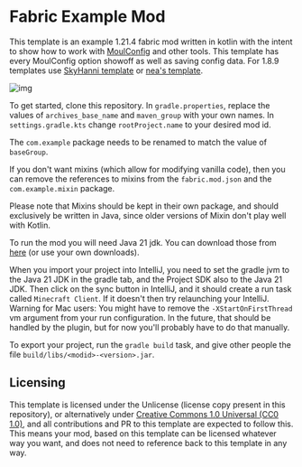 
# Fabric Example Mod

This template is an example 1.21.4 fabric mod written in kotlin with the intent to show how to work with [MoulConfig](https://github.com/NotEnoughUpdates/MoulConfig) and other tools.
This template has every MoulConfig option showoff as well as saving config data. For 1.8.9 templates use [SkyHanni template](https://github.com/hannibal002/Example-1.8.9-Mod) or [nea's template](https://github.com/romangraef/Forge1.8.9Template/tree/kotlin).

![img](https://media.discordapp.net/attachments/1164223035910410282/1346537094599802900/image.png?ex=67c88be4&is=67c73a64&hm=bd59e2a78c3823f53e405be4500e5163bc3634f4e3b86392f39fbc7ad25b0035&=)

To get started, clone this repository. In `gradle.properties`, replace the values of `archives_base_name` and `maven_group` with your own names. In `settings.gradle.kts` change `rootProject.name` to your desired mod id.

The `com.example` package needs to be renamed to match the value of `baseGroup`.

If you don't want mixins (which allow for modifying vanilla code), then you can remove the references to mixins from the `fabric.mod.json` and the `com.example.mixin` package.

Please note that Mixins should be kept in their own package, and should exclusively be written in Java, since older versions of Mixin don't play well with Kotlin.

To run the mod you will need Java 21 jdk. You can download those from [here](https://adoptium.net/temurin/releases/) (or use your own downloads).

When you import your project into IntelliJ, you need to set the gradle jvm to the Java 21 JDK in the gradle tab, and the Project SDK also to the Java 21 JDK. Then click on the sync button in IntelliJ, and it should create a run task called `Minecraft Client`. If it doesn't then try relaunching your IntelliJ. Warning for Mac users: You might have to remove the `-XStartOnFirstThread` vm argument from your run configuration. In the future, that should be handled by the plugin, but for now you'll probably have to do that manually.

To export your project, run the `gradle build` task, and give other people the file `build/libs/<modid>-<version>.jar`.

## Licensing
This template is licensed under the Unlicense (license copy present in this repository), or alternatively under [Creative Commons 1.0 Universal (CC0 1.0)](https://creativecommons.org/publicdomain/zero/1.0/), and all contributions and PR to this template are expected to follow this. This means your mod, based on this template can be licensed whatever way you want, and does not need to reference back to this template in any way.